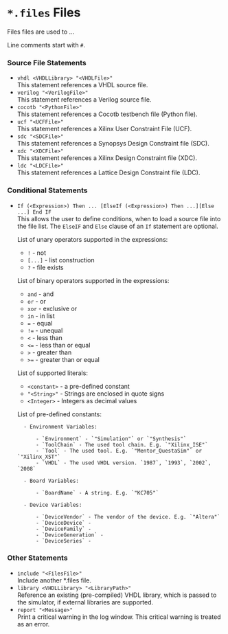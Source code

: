 
# `*.files` Files

Files files are used to ...

Line comments start with `#`.

### Source File Statements

  - `vhdl <VHDLLibrary> "<VHDLFile>"`  
    This statement references a VHDL source file.
  - `verilog "<VerilogFile>"`  
    This statement references a Verilog source file.
  - `cocotb "<PythonFile>"`  
    This statement references a Cocotb testbench file (Python file).
  - `ucf "<UCFFile>"`  
    This statement references a Xilinx User Constraint File (UCF).
  - `sdc "<SDCFile>"`  
    This statement references a Synopsys Design Constraint file (SDC).
  - `xdc "<XDCFile>"`  
    This statement references a Xilinx Design Constraint file (XDC).
  - `ldc "<LDCFile>"`  
    This statement references a Lattice Design Constraint file (LDC).

### Conditional Statements

  - `If (<Expression>) Then ... [ElseIf (<Expression>) Then ...][Else ...] End IF`  
    This allows the user to define conditions, when to load a source file into
    the file list. The `ElseIF` and `Else` clause of an `If` statement are optional.
    
    List of unary operators supported in the expressions:
    
      - `!` - not
      - `[...]` - list construction
      - `?` - file exists
			
    List of binary operators supported in the expressions:
      - `and` - and
      - `or` - or
      - `xor` - exclusive or
      - `in` - in list
      - `=` - equal
      - `!=` - unequal
      - `<` - less than
      - `<=` - less than or equal
      - `>` - greater than
      - `>=` - greater than or equal
    
    List of supported literals:
    
      - `<constant>` - a pre-defined constant
      - `"<String>"` - Strings are enclosed in quote signs
      - `<Integer>` - Integers as decimal values
    
    List of pre-defined constants:
		
		  - Environment Variables:
        
		      - `Environment` - `"Simulation"` or `"Synthesis"`
		      - `ToolChain` - The used tool chain. E.g. `"Xilinx_ISE"`
		      - `Tool` - The used tool. E.g. `"Mentor_QuestaSim"` or `"Xilinx_XST"`
		      - `VHDL` - The used VHDL version. `1987`, `1993`, `2002`, `2008`
      
		  - Board Variables:
        
		      - `BoardName` - A string. E.g. `"KC705"`
      
		  - Device Variables:
        
		      - `DeviceVendor` - The vendor of the device. E.g. `"Altera"`
		      - `DeviceDevice` - 
		      - `DeviceFamily` - 
		      - `DeviceGeneration` - 
		      - `DeviceSeries` - 
		
### Other Statements

  - `include "<FilesFile>"`  
    Include another *.files file.
  - `library <VHDLLibrary> "<LibraryPath>"`  
    Reference an existing (pre-compiled) VHDL library, which is passed to the
    simulator, if external libraries are supported.
  - `report "<Message>"`  
    Print a critical warning in the log window. This critical warning is
    treated as an error.
